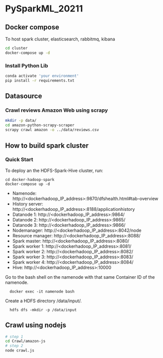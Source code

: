 # PySparkML_20211

## Docker compose

To host spark cluster, elasticsearch, rabbitmq, kibana

```bash
cd cluster
docker-compose up -d
```

### Install Python Lib

```sh
conda activate 'your environment'
pip install -r requirements.txt
```

## Datasource

### Crawl reviews Amazon Web using scrapy

```sh
mkdir -p data/
cd amazon-python-scrapy-scraper
scrapy crawl amazon -o ../data/reviews.csv
```

## How to build spark cluster

### Quick Start

To deploy an the HDFS-Spark-Hive cluster, run:

```
cd docker-hadoop-spark
docker-compose up -d
```

- Namenode: http://<dockerhadoop_IP_address>:9870/dfshealth.html#tab-overview
- History server: http://<dockerhadoop_IP_address>:8188/applicationhistory
- Datanode 1: http://<dockerhadoop_IP_address>:9864/
- Datanode 2: http://<dockerhadoop_IP_address>:9865/
- Datanode 3: http://<dockerhadoop_IP_address>:9866/
- Nodemanager: http://<dockerhadoop_IP_address>:8042/node
- Resource manager: http://<dockerhadoop_IP_address>:8088/
- Spark master: http://<dockerhadoop_IP_address>:8080/
- Spark worker 1: http://<dockerhadoop_IP_address>:8081/
- Spark worker 2: http://<dockerhadoop_IP_address>:8082/
- Spark worker 3: http://<dockerhadoop_IP_address>:8083/
- Spark worker 4: http://<dockerhadoop_IP_address>:8084/
- Hive: http://<dockerhadoop_IP_address>:10000

Go to the bash shell on the namenode with that same Container ID of the namenode.

```
  docker exec -it namenode bash
```

Create a HDFS directory /data/input/.

```
  hdfs dfs -mkdir -p /data/input
```

## Crawl using nodejs

```bash
# step 1
cd Crawl/amazon-js
# step 2
node crawl.js
```
